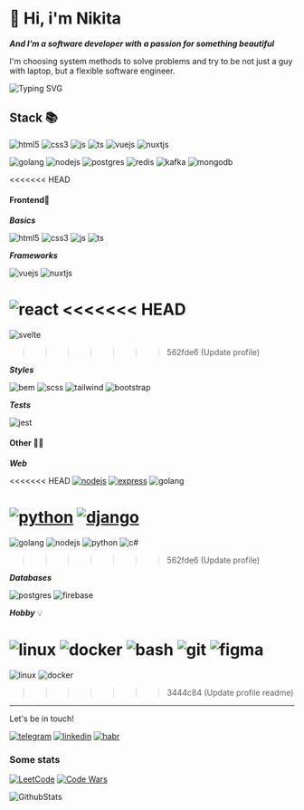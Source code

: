 # 🖖 Hi, i'm Nikita

**_And I’m a software developer with a passion for something beautiful_**

I'm choosing system methods to solve problems and try to be not just a guy with laptop, but a flexible software engineer.

![Typing SVG](https://readme-typing-svg.demolab.com?font=Fira+Code&pause=1000&color=4FC08D&vCenter=true&random=false&width=435&lines=Turning+ideas+into+code)

## Stack 📚

![html5](https://img.shields.io/badge/html-black?style=for-the-badge&logo=html5&logoColor=orange)
![css3](https://img.shields.io/badge/css-black?style=for-the-badge&logo=css3&logoColor=skyblue)
![js](https://img.shields.io/badge/JavaScript-black?style=for-the-badge&logo=javascript&logoColor=yellow)
![ts](https://img.shields.io/badge/TypeScript-black?style=for-the-badge&logo=typescript&logoColor=blue)
![vuejs](https://img.shields.io/badge/vuejs-black?style=for-the-badge&logo=vue.js&logoColor=4FC08D)
![nuxtjs](https://img.shields.io/badge/nuxtjs-black?style=for-the-badge&logo=nuxt.js&logoColor=4FC08D)

![golang](https://img.shields.io/badge/go-black?style=for-the-badge&logo=go)
![nodejs](https://img.shields.io/badge/nodejs-black?style=for-the-badge&logo=node.js)
![postgres](https://img.shields.io/badge/postgreSQL-black?style=for-the-badge&logo=postgresql)
![redis](https://img.shields.io/badge/redis-black?style=for-the-badge&logo=redis)
![kafka](https://img.shields.io/badge/kafka-black?style=for-the-badge&logo=apachekafka)
![mongodb](https://img.shields.io/badge/mongodb-black?style=for-the-badge&logo=mongodb)

<<<<<<< HEAD
#### Frontend:muscle:

**_Basics_**

![html5](https://img.shields.io/badge/HTML5-E34F26?style=for-the-badge&logo=html5&logoColor=white)
![css3](https://img.shields.io/badge/CSS3-1572B6?style=for-the-badge&logo=css3&logoColor=white)
![js](https://img.shields.io/badge/JavaScript-323330?style=for-the-badge&logo=javascript&logoColor=F7DF1E)
![ts](https://img.shields.io/badge/TypeScript-007ACC?style=for-the-badge&logo=typescript&logoColor=white)

**_Frameworks_**

![vuejs](https://img.shields.io/badge/Vue.js-35495E?style=for-the-badge&logo=vue.js&logoColor=4FC08D)
![nuxtjs](https://img.shields.io/badge/nuxt.js-35495E?style=for-the-badge&logo=nuxt.js&logoColor=4FC08D)

![react](https://img.shields.io/badge/React-20232A?style=for-the-badge&logo=react&logoColor=61DAFB)
<<<<<<< HEAD
=======

![svelte](https://img.shields.io/badge/Svelte-4A4A55?style=for-the-badge&logo=svelte&logoColor=FF3E00)
>>>>>>> 562fde6 (Update profile)

**_Styles_**

![bem](https://img.shields.io/badge/bem-35495E?style=for-the-badge&logo=bem)
![scss](https://img.shields.io/badge/Scss-CC6699?style=for-the-badge&logo=sass&logoColor=white)
![tailwind](https://img.shields.io/badge/Tailwind_CSS-38B2AC?style=for-the-badge&logo=tailwind-css&logoColor=white)
![bootstrap](https://img.shields.io/badge/Bootstrap-563D7C?style=for-the-badge&logo=bootstrap&logoColor=white)

**_Tests_**

![jest](https://img.shields.io/badge/Jest-323330?style=for-the-badge&logo=Jest&logoColor=white)

#### Other 👨‍💻

**_Web_**

<<<<<<< HEAD
[![nodejs](https://img.shields.io/badge/Node.js-43853D?style=for-the-badge&logo=node.js&logoColor=white)](https://nodejs.org/en/)
[![express](https://img.shields.io/badge/Express.js-404D59?style=for-the-badge)](https://expressjs.com/)
![golang](https://img.shields.io/badge/Go-00ADD8?style=for-the-badge&logo=go&logoColor=white)

[![python](https://img.shields.io/badge/Python-14354C?style=for-the-badge&logo=python&logoColor=white)](https://www.python.org/)
[![django](https://img.shields.io/badge/Django-092E20?style=for-the-badge&logo=django&logoColor=white)](https://www.djangoproject.com/)
=======
![golang](https://img.shields.io/badge/Go-00ADD8?style=for-the-badge&logo=go&logoColor=white)
![nodejs](https://img.shields.io/badge/Node.js-43853D?style=for-the-badge&logo=node.js&logoColor=white)
![python](https://img.shields.io/badge/Python-3776AB?style=for-the-badge&logo=python&logoColor=white)
![c#](https://img.shields.io/badge/C%23-239120?style=for-the-badge&logo=c-sharp&logoColor=white)
>>>>>>> 562fde6 (Update profile)

***Databases***

![postgres](https://img.shields.io/badge/PostgreSQL-316192?style=for-the-badge&logo=postgresql&logoColor=white)
![firebase](https://img.shields.io/badge/Firebase-orange?style=for-the-badge&logo=firebase&logoColor=white)

**_Hobby_** 💡

![linux](https://img.shields.io/badge/Linux-FCC624?style=for-the-badge&logo=linux&logoColor=black)
![docker](https://img.shields.io/badge/docker-316192?style=for-the-badge&logo=docker&logoColor=white)
![bash](https://img.shields.io/badge/GNU%20Bash-DD0B78?style=for-the-badge&logo=GNU%20Bash&logoColor=white)
![git](https://img.shields.io/badge/GIT-E44C30?style=for-the-badge&logo=git&logoColor=white)
![figma](https://img.shields.io/badge/Figma-4C4A73?style=for-the-badge&logo=figma&logoColor=white)
=======
![linux](https://img.shields.io/badge/linux-black?style=for-the-badge&logo=linux&logoColor=white)
![docker](https://img.shields.io/badge/docker-black?style=for-the-badge&logo=docker)
>>>>>>> 3444c84 (Update profile readme)

---

Let's be in touch!

[![telegram](https://img.shields.io/badge/telegram-black?style=for-the-badge&logo=telegram&logoColor=white)](https://t.me/neketli)
[![linkedin](https://img.shields.io/badge/linkedin-black?style=for-the-badge&logo=linkedin)](https://linkedin.com/in/nikita-li-462437256)
[![habr](https://img.shields.io/badge/habr-black?style=for-the-badge&logo=habr&logoColor=white)](https://career.habr.com/neketli)

### Some stats

[![LeetCode](https://img.shields.io/badge/dynamic/json?style=falt&labelColor=black&color=%23ffa116&label=Solved&query=solved&url=https%3A%2F%2Fleetcode-badge.vercel.app%2Fapi%2Fusers%2Fneketli&logo=leetcode&logoColor=yellow)](https://leetcode.com/neketli/)
[![Code Wars](https://www.codewars.com/users/neketli/badges/micro)](https://www.codewars.com/users/neketli/)

![GithubStats](https://github-profile-summary-cards.vercel.app/api/cards/profile-details?username=neketli&theme=dark)
